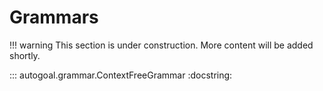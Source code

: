 # Grammars

!!! warning
    This section is under construction. More content will be added shortly.

::: autogoal.grammar.ContextFreeGrammar
    :docstring:

